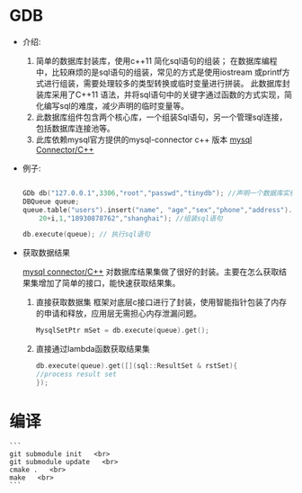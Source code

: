 # GDB

* 介绍:
   1. 简单的数据库封装库，使用c++11 简化sql语句的组装； 在数据库编程中，比较麻烦的是sql语句的组装，常见的方式是使用iostream 或printf方式进行组装，需要处理较多的类型转换或临时变量进行拼装。
此数据库封装库采用了C++11 语法，并将sql语句中的关键字通过函数的方式实现，简化编写sql的难度，减少声明的临时变量等。 
   2. 此数据库组件包含两个核心库，一个组装Sql语句，另一个管理sql连接，包括数据库连接池等。
   3.  此库依赖mysql官方提供的mysql-connector c++ 版本  [mysql Connector/C++](https://dev.mysql.com/downloads/connector/cpp/)


* 例子: 


    ```cpp

    GDb db("127.0.0.1",3306,"root","passwd","tinydb"); //声明一个数据库实例
    DBQueue queue; 
    queue.table("users").insert("name", "age","sex","phone","address").values( name.c_str() ,
        20+i,1,"18930878762","shanghai"); //组装sql语句

    db.execute(queue); // 执行sql语句

    ```

* 获取数据结果

    [mysql connector/C++](https://dev.mysql.com/downloads/connector/cpp/)   对数据库结果集做了很好的封装。主要在怎么获取结果集增加了简单的接口，能快速获取结果集。 
    
    1. 直接获取数据集 
        框架对底层c接口进行了封装，使用智能指针包装了内存的申请和释放，应用层无需担心内存泄漏问题。 

        ```cpp
        MysqlSetPtr mSet = db.execute(queue).get(); 

        ```

    2. 直接通过lambda函数获取结果集
        ```cpp
        db.execute(queue).get([](sql::ResultSet & rstSet){ 
        //process result set 
        }); 

        ```






# 编译
    
    ```
    git submodule init   <br> 
    git submodule update   <br> 
    cmake .   <br> 
    make   <br>
    ```

